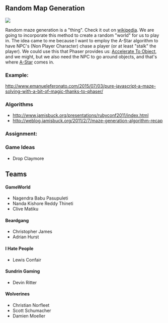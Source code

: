 ## Random Map Generation

![](http://f.cl.ly/items/3Y0P3B1U1W2u2N1E2z3D/random_map.png)

Random maze generation is a "thing". Check it out on [wikipedia](https://en.wikipedia.org/wiki/Maze_generation_algorithm). We are going to incorporate this method to create a random "world" for us to play in. The idea came to me because I want to employ the A-Star algorithm to have NPC's (Non Player Character) chase a player (or at least "stalk" the player). We could use this that Phaser provides us: [Accelerate To Object](http://phaser.io/examples/v2/p2-physics/accelerate-to-object), and we might, but we also need the NPC to go around objects, and that's where [A-Star](https://github.com/prettymuchbryce/easystarjs) comes in. 

### Example:

http://www.emanueleferonato.com/2015/07/03/pure-javascript-a-maze-solving-with-a-bit-of-magic-thanks-to-phaser/

### Algorithms

- http://www.jamisbuck.org/presentations/rubyconf2011/index.html
- http://weblog.jamisbuck.org/2011/2/7/maze-generation-algorithm-recap

### Assignment:




### Game Ideas

- Drop Claymore
 

## Teams

#### GameWorld
- Nagendra Babu Pasupuleti
- Nanda Kishore Reddy Thineti
- Clive Matiku

#### Beardgang
- Christopher James
- Adrian Hurst

#### I Hate People
- Lewis Confair

#### Sundrin Gaming
- Devin Ritter

#### Wolverines
- Christian Norfleet
- Scott Schumacher
- Damien Moeller
